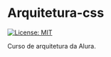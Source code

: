 # Arquitetura-css
[![License: MIT](https://img.shields.io/badge/License-MIT-yellow.svg)](https://opensource.org/licenses/MIT)

Curso de arquitetura da Alura.
